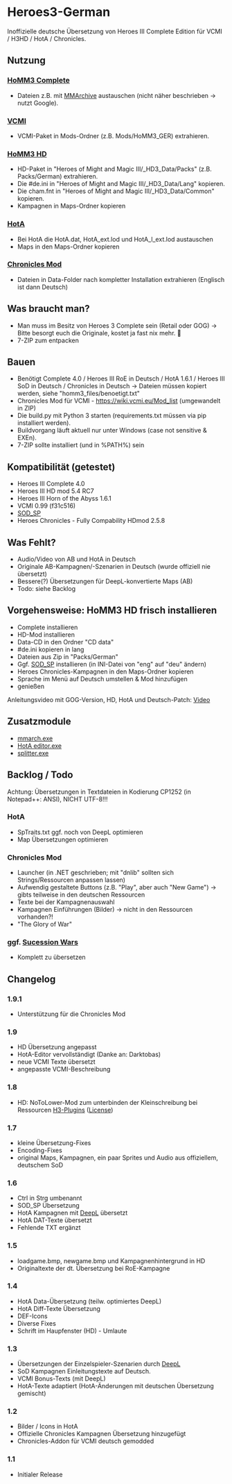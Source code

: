 # Heroes3-German
Inoffizielle deutsche Übersetzung von Heroes III Complete Edition für VCMI / H3HD / HotA / Chronicles.

## Nutzung
### [HoMM3 Complete](https://www.gog.com/game/heroes_of_might_and_magic_3_complete_edition)
* Dateien z.B. mit [MMArchive](https://github.com/GrayFace/Misc/) austauschen (nicht näher beschrieben -> nutzt Google).

### [VCMI](https://vcmi.eu/)
* VCMI-Paket in Mods-Ordner (z.B. Mods/HoMM3_GER) extrahieren.

### [HoMM3 HD](https://sites.google.com/site/heroes3hd/)
* HD-Paket in "Heroes of Might and Magic III/_HD3_Data/Packs" (z.B. Packs/German) extrahieren.
* Die #de.ini in "Heroes of Might and Magic III/_HD3_Data/Lang" kopieren.
* Die cham.fnt in "Heroes of Might and Magic III/_HD3_Data/Common" kopieren.
* Kampagnen in Maps-Ordner kopieren

### [HotA](https://www.hota.acidcave.net/)
* Bei HotA die HotA.dat, HotA_ext.lod und HotA_l_ext.lod austauschen
* Maps in den Maps-Ordner kopieren

### [Chronicles Mod](https://www.moddb.com/mods/heroes-chronicles-fully-compability-hdmod)
* Dateien in Data-Folder nach kompletter Installation extrahieren (Englisch ist dann Deutsch)

## Was braucht man?
* Man muss im Besitz von Heroes 3 Complete sein (Retail oder GOG) -> Bitte besorgt euch die Originale, kostet ja fast nix mehr. 🙂
* 7-ZIP zum entpacken

## Bauen
* Benötigt Complete 4.0 / Heroes III RoE in Deutsch / HotA 1.6.1 / Heroes III SoD in Deutsch / Chronicles in Deutsch -> Dateien müssen kopiert werden, siehe "homm3_files/benoetigt.txt"
* Chronicles Mod für VCMI - https://wiki.vcmi.eu/Mod_list (umgewandelt in ZIP)
* Die build.py mit Python 3 starten (requirements.txt müssen via pip installiert werden).
* Buildvorgang läuft aktuell nur unter Windows (case not sensitive & EXEn).
* 7-ZIP sollte installiert (und in %PATH%) sein

## Kompatibilität (getestet)
* Heroes III Complete 4.0
* Heroes III HD mod 5.4 RC7
* Heroes III Horn of the Abyss 1.6.1
* VCMI 0.99 (f31c516)
* [SOD_SP](https://github.com/RoseKavalier/H3Plugins/releases)
* Heroes Chronicles - Fully Compability HDmod 2.5.8

## Was Fehlt?
* Audio/Video von AB und HotA in Deutsch
* Originale AB-Kampagnen/-Szenarien in Deutsch (wurde offiziell nie übersetzt)
* Bessere(?) Übersetzungen für DeepL-konvertierte Maps (AB)
* Todo: siehe Backlog

## Vorgehensweise: HoMM3 HD frisch installieren
* Complete installieren
* HD-Mod installieren
* Data-CD in den Ordner "CD data"
* #de.ini kopieren in lang
* Dateien aus Zip in "Packs/German"
* Ggf. [SOD_SP](https://github.com/RoseKavalier/H3Plugins/releases) installieren (in INI-Datei von "eng" auf "deu" ändern)
* Heroes Chronicles-Kampagnen in den Maps-Ordner kopieren
* Sprache im Menü auf Deutsch umstellen & Mod hinzufügen
* genießen

Anleitungsvideo mit GOG-Version, HD, HotA und Deutsch-Patch:
[Video](doc/install_h3_hd_hota_ger.webm)

## Zusatzmodule
* [mmarch.exe](https://github.com/might-and-magic/mmarch)
* [HotA editor.exe](http://imperium.heroes.net.pl/temat/4762/1)
* [splitter.exe](https://forum.df2.ru/lofiversion/index.php/t933-50.html)

## Backlog / Todo
Achtung: Übersetzungen in Textdateien in Kodierung CP1252 (in Notepad++: ANSI), NICHT UTF-8!!!

### HotA
* SpTraits.txt ggf. noch von DeepL optimieren
* Map Übersetzungen optimieren

### Chronicles Mod
* Launcher (in .NET geschrieben; mit "dnlib" sollten sich Strings/Ressourcen anpassen lassen)
* Aufwendig gestaltete Buttons (z.B. "Play", aber auch "New Game") -> gibts teilweise in den deutschen Ressourcen
* Texte bei der Kampagnenauswahl
* Kampagnen Einführungen (Bilder) -> nicht in den Ressourcen vorhanden?!
* "The Glory of War"

### ggf. [Sucession Wars](https://www.moddb.com/mods/h3sw)
* Komplett zu übersetzen

## Changelog
### 1.9.1
* Unterstützung für die Chronicles Mod

### 1.9
* HD Übersetzung angepasst
* HotA-Editor vervollständigt (Danke an: Darktobas)
* neue VCMI Texte übersetzt
* angepasste VCMI-Beschreibung

### 1.8
* HD: NoToLower-Mod zum unterbinden der Kleinschreibung bei Ressourcen [H3-Plugins](https://github.com/RoseKavalier/H3Plugins) ([License](https://github.com/RoseKavalier/H3Plugins/blob/master/LICENSE))

### 1.7
* kleine Übersetzung-Fixes
* Encoding-Fixes
* original Maps, Kampagnen, ein paar Sprites und Audio aus offiziellem, deutschem SoD

### 1.6
* Ctrl in Strg umbenannt
* SOD_SP Übersetzung
* HotA Kampagnen mit [DeepL](https://www.deepl.com/translator) übersetzt
* HotA DAT-Texte übersetzt
* Fehlende TXT ergänzt

### 1.5
* loadgame.bmp, newgame.bmp und Kampagnenhintergrund in HD
* Originaltexte der dt. Übersetzung bei RoE-Kampagne

### 1.4
* HotA Data-Übersetzung (teilw. optimiertes DeepL)
* HotA Diff-Texte Übersetzung
* DEF-Icons
* Diverse Fixes
* Schrift im Haupfenster (HD) - Umlaute

### 1.3
* Übersetzungen der Einzelspieler-Szenarien durch [DeepL](https://www.deepl.com/translator)
* SoD Kampagnen Einleitungstexte auf Deutsch.
* VCMI Bonus-Texts (mit DeepL)
* HotA-Texte adaptiert (HotA-Änderungen mit deutschen Übersetzung gemischt)

### 1.2
* Bilder / Icons in HotA
* Offizielle Chronicles Kampagnen Übersetzung hinzugefügt
* Chronicles-Addon für VCMI deutsch gemodded

### 1.1
* Initialer Release